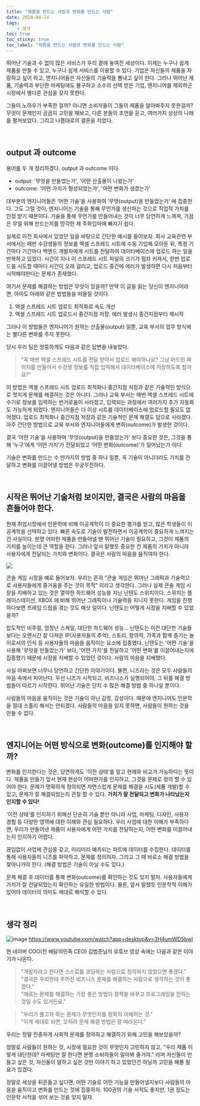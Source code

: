 ```yaml
---
title: "제품을 만드는 사람과 변화를 만드는 사람"
date: 2024-04-14
tags:
    - 생각
toc: true
toc_sticky: true
toc_label: "제품을 만드는 사람과 변화를 만드는 사람"
---
```


뛰어난 기술과 수 없이 많은 서비스가 우리 곁에 놓여진 세상이다. 이제는 누구나 쉽게 제품을 만들 수 있고, 누구나 쉽게 서비스를 이용할 수 있다. 
기업은 자신들의 제품을 자랑하고 싶어 하고, 엔지니어들은 자신들의 기술력을 뽐내고 싶어 한다.
그러나 뛰어난 제품, 기술력과 부단한 마케팅에도 불구하고 소수의 선택 받은 기업, 엔지니어를 제외하곤 시장에서 별다른 관심을 갖지 못한다.

그들이 노하우가 부족한 걸까? 아니면 소비자들이 그들의 제품을 알아봐주지 못한걸까?
무엇이 문제인지 곰곰히 고민을 해보고, 다른 분들의 조언을 듣고, 여러가지 상상의 나래를 펼쳐보았다.
그리고 나름대로의 결론을 지었다.

<br>

## output 과 outcome

용어를 두 개 정리하겠다. output 과 outcome 이다. 

- output: '무엇을 만들었는가', '어떤 산출물이 나왔는가'
- outcome: '어떤 가치가 형성되었는가', '어떤 변화가 생겼는가'

대부분의 엔지니어들은 ‘어떤 기술’을 사용하여 ‘무엇(output)을 만들었는가’ 에 집중한다.
그도 그럴 것이, 엔지니어는 기술을 통해 무언가를 생산하는 것으로 직업적 가치를 인정 받기 때문이다.
기술을 통해 무언가를 만들어내는 것이 너무 당연하게 느껴져, 가끔은 무얼 위해 만드는지를 망각한 체 주화입마에 빠지기 쉽다.

실제로 이전 회사에서 있었던 일을 바탕으로 간단한 예시를 들어보자.
회사 교육관련 부서에서는 매번 수강생들의 정보를 엑셀 스프레드 시트에 수동 기입해 모아둔 뒤,
특정 기간마다 기간마다 백엔드 개발자에게 시트를 전달하여 데이터베이스에 업로드 하는 일을 반복하고 있었다.
시간이 지나 이 스프레드 시트 파일의 크기가 점차 커져서, 한번 업로드를 시도할 때마다 시간이 오래 걸리고, 업로드 중간에 에러가 발생하면 다시 처음부터 시작해야한다는 문제가 존재했다.

여기서 문제를 해결하는 방법은 무엇이 있을까? 만약 이 글을 읽는 당신이 엔지니어라면, 아마도 아래와 같은 방법들을 떠올릴 것이다.

1. 엑셀 스프레드 시트 업로드 최적화로 속도 개선
2. 엑셀 스프레드 시트 업로드시 중간지점 저장. 에러 발생시 중간지점부터 재시작

그러나 이 방법들은 엔지니어가 원하는 산출물(output) 일뿐, 교육 부서의 업무 방식에는 별다른 변화를 주지 못한다.

당시 우리 팀은 엉뚱하게도 다음과 같은 답변을 내놓았다.  

> "꼭 매번 엑셀 스프레드 시트를 전달 받아서 업로드 해야하나요? 그냥 어드민 페이지를 만들어서 수강생 정보를 직접 입력해서 데이터베이스에 저장하도록 할까요?"

이 방법은 엑셀 스프레드 시트 업로드 최적화나 중간지점 저장과 같은 기술적인 방식으로 멋지게 문제를 해결하는 것은 아니다.
그러나 교육 부서는 매번 엑셀 스프레드 시트에 수기로 정보를 입력하는 번거로움이 사라졌고, 입력되는 과정에서 여러가지 추가 자동화도 가능하게 되었다.
엔지니어들은 더 이상 시트를 데이터베이스에 업로드할 필요도 없어졌다. 
업로드 최적화나 중간지점 저장과 같은 기술적인 문제 해결도 덤으로 사라졌다.
아주 간단한 방법으로 교육 부서와 엔지니어들에게 변화(outcome)가 발생한 것이다.

결국 ‘어떤 기술’을 사용하여 ‘무엇(output)을 만들었는가’ 보다 중요한 것은, 그것을 통해 ‘누구’에게 ‘어떤 가치’가 전달되었고 ‘어떤 변화(outcome)’가 일어났는가 이다.

기술은 변화를 만드는 수 만가지의 방법 중 하나 일뿐, 꼭 기술이 아니더라도 가치를 전달하고 변화를 이끌어낼 방법은 무궁무진하다.

<br>

## 시작은 뛰어난 기술처럼 보이지만, 결국은 사람의 마음을 흔들어야 한다.

현재 취업시장에서 인문학에 비해 이공계학이 더 중요한 평가를 받고, 많은 학생들이 이공계학을 선택하고 있다.
빠른 속도로 기술이 발전하면서 이공계학이 중요하게 느껴지는 건 사실이다. 
분명 어떠한 제품을 만들어낼 땐 뛰어난 기술이 필요하고, 그것이 제품의 가치를 높이는데 큰 역할을 한다.
그러나 앞서 말했듯 중요한 건 제품의 가치가 아니라 사용자에게 전달되는 가치와 변화이다.
결국은 사람의 마음을 움직여야 한다.

![](https://i.imgur.com/1KTs1TW.png)

콘솔 게임 시장을 예로 들어보자.
우리는 흔히 "콘솔 게임은 뛰어난 그래픽과 기술력으로 사용자들에게 즐거움을 주는 것이 목적" 이라고 생각한다.
그러나 실제 콘솔 게임 시장을 지배하고 있는 것은 열악한 하드웨어 성능을 지닌 닌텐도 스위치이다.
스위치는 플레이스테이션, XBOX 에 비해 뛰어난 그래픽이나 기술력을 지니지 못한다. 
게임을 진행하다보면 프레임 드랍을 겪는 것도 예삿 일이다.
닌텐도는 어떻게 시장을 지배할 수 있었을까?

압도적인 비주얼, 엄청난 스케일, 대단한 하드웨어 성능...
닌텐도는 이런 대단한 기술들보다는 오랜시간 잘 다져온 IP(사용자들의 추억), 스토리,
창의력, 가족과 함께 즐기는 놀이로서의 인식 등 사용자들의 마음을 움직이는 요소에 집중했다.
닌텐도는 '어떤 기술'을 사용해 '무엇을 만들었는가' 보다, '어떤 가치'를 전달하고 '어떤 변화'를 이끌어내는지에 집중했기 때문에 시장을 지배할 수 있었던 것이다.
사람의 마음을 지배했다.

사실 어찌보면 너무나 당연하고 간단한 이야기이다. 불편, 니즈라는 것은 모두 사람들의 마음 속에서 피어난다.
우선 니즈가 시작되고, 비즈니스가 실행되어야, 그 뒤를 해결 방법들이 따르기 시작한다.
뛰어난 기술은 단지 수 많은 해결 방법 중 하나일 뿐이다.

사람들의 마음을 움직이는 것은 기술이 아닌 감정, 감성이다.
때문에 엔지니어도 인문학을 절대 소홀리 해서는 안되겠다.
사람들의 마음을 읽지 못하면, 사람들이 원하는 것을 만들 수 없다.

<br>

## 엔지니어는 어떤 방식으로 변화(outcome)를 인지해야 할까?

변화를 인지한다는 것은, 당연하게도 '이전 상태'를 알고 현재와 비교가 가능하다는 뜻이다.
제품을 만들기 앞서 현재 현상이 어떠한가를 인지하고, 그것을 문제로 정의 할 수 있어야 한다.
문제가 명확하게 정의되면 자연스럽게 문제를 해결을 시도(제품 개발)할 수 있고, 
문제가 잘 해결되었는지 관찰 할 수 있다. 
**가치가 잘 전달되고 변화가 나타났는지 인지할 수 있다!**

'이전 상태'를 인지하기 위해선 단순히 기술 뿐만 아니라 사업, 마케팅, 디자인, 사용자 경험 등 다양한 영역에 대한 이해와 관심 필요하다.
우리 사업에 대한 이해가 부족하다면, 우리가 만들어낸 제품이 사용자에게 어떤 가치를 전달하는지, 어떤 변화를 이끌어내는지 인지하기 어렵다.

끊임없이 사업에 관심을 갖고, 미리미리 예측되는 파트에 데이터를 수집한다. 
데이터를 통해 사용자들의 니즈를 파악하고, 문제를 정의하자. 
그리고 그 때 비로소 해결 방법을 찾아나가야 한다.
(해결 방법은 기술이 아닐 수도 있다.)

문제 해결 후 데이터를 통해 변화(outcome)를 확인하는 것도 잊지 말자. 
사용자들에게 가치가 잘 전달되었는지 확인하는 유일한 방법이다.
물론, 앞서 말했듯 인문학적 이해가 있어야 데이터의 의미도 제대로 해석할 수 있다.

<br>

## 생각 정리

![image](https://i.ytimg.com/vi/3H4umWD5bwI/maxresdefault.jpg)
https://www.youtube.com/watch?app=desktop&v=3H4umWD5bwI

현 네이버 COO(전 배달의민족 CEO) 김범준님의 유튜브 영상 속에는 다음과 같은 이야기가 나온다.

> "개발자라고 한다면 스스로를 코딩하는 사람으로 정의하지 않았으면 좋겠다."  
> "결국은 우리한테 주어진 비즈니스 문제를 해결하는 사람으로 생각하는 것이 좋겠다."  
> "때로는 문제를 해결하는 가장 좋은 방법이 정책을 바꾸고 프로그래밍을 안하는 것일 수도 있거든요."

> "우리가 풀고자 하는 문제가 무엇인지를 정확히 이해하는 것."  
> "이게 제대로 되면, 오히려 문제 해결 방법은 잘 따라온다."

우리는 정말 진중하게 사회적 문제를 정의하고 해결하기 위해 고민을 해보았을까?

정말로 사람들이 원하는 것, 시장에 필요한 것이 무엇인지 고민하지 않고,
"우리 제품 이렇게 대단한데? 마케팅만 잘 한다면 분명 소비자들이 알아봐 줄거야." 라며
자신들이 만들고 싶은 것, 자신들이 말하고 싶은 것만 이야기 하고 있었던건 아닐까 고민을 해볼 필요가 있겠다.

정말로 세상을 뒤흔들고 싶다면, 어떤 기술로 어떤 기능을 만들어낼지보다 사람들의 마음을 움직이고 변화를 만드는 것에 집중하자.
100권의 기술 서적도 좋지만, 1권 정도는 인문학 서적을 섞어 보는 것을 잊지 말자.
